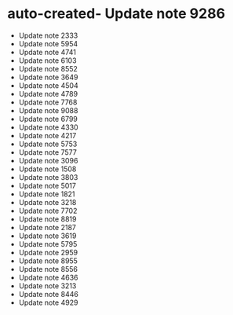 # auto-created- Update note 9286
- Update note 2333
- Update note 5954
- Update note 4741
- Update note 6103
- Update note 8552
- Update note 3649
- Update note 4504
- Update note 4789
- Update note 7768
- Update note 9088
- Update note 6799
- Update note 4330
- Update note 4217
- Update note 5753
- Update note 7577
- Update note 3096
- Update note 1508
- Update note 3803
- Update note 5017
- Update note 1821
- Update note 3218
- Update note 7702
- Update note 8819
- Update note 2187
- Update note 3619
- Update note 5795
- Update note 2959
- Update note 8955
- Update note 8556
- Update note 4636
- Update note 3213
- Update note 8446
- Update note 4929
